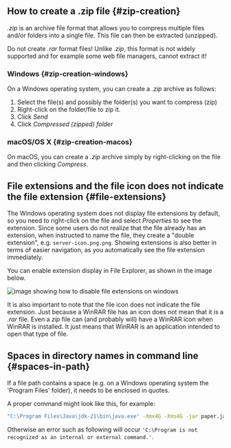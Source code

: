 ## How to create a .zip file {#zip-creation}
*.zip* is an archive file format that allows you to compress multiple files and/or folders into a single file. This file can then be extracted (unzipped).

Do not create *.rar* format files! Unlike *.zip*, this format is not widely supported and for example some web file managers, cannot extract it!

### Windows {#zip-creation-windows}
On a Windows operating system, you can create a *.zip* archive as follows:

1. Select the file(s) and possibly the folder(s) you want to compress (zip)
2. Right-click on the folder/file to zip it.
3. Click *Send*
4. Click *Compressed (zipped) folder*

### macOS/OS X {#zip-creation-macos}
On macOS, you can create a *.zip* archive simply by right-clicking on the file and then clicking *Compress*.

## File extensions and the file icon does not indicate the file extension {#file-extensions}
The Windows operating system does not display file extensions by default, so you need to right-click on the file and select *Properties* to see the extension. Since some users do not realize that the file already has an extension, when instructed to name the file, they create a "double extension", e.g. `server-icon.png.png`. Showing extensions is also better in terms of easier navigation, as you automatically see the file extension immediately.

You can enable extension display in File Explorer, as shown in the image below.

![image showing how to disable file extensions on windows](/assets/images/other/windows-file-extensions.png)

It is also important to note that the file icon does not indicate the file extension. Just because a WinRAR file has an icon does not mean that it is a *.rar* file. Even a *zip* file can (and probably will) have a WinRAR icon when WinRAR is installed. It just means that WinRAR is an application intended to open that type of file.

## Spaces in directory names in command line {#spaces-in-path}
If a file path contains a space (e.g. on a Windows operating system the 'Program Files' folder), it needs to be enclosed in quotes.

A proper command might look like this, for example:

```sh
"C:\Program Files\Java\jdk-21\bin\java.exe" -Xmx4G -Xms4G -jar paper.jar nogui
```

Otherwise an error such as following will occur
`'C:\Program is not recognized as an internal or external command.'`.